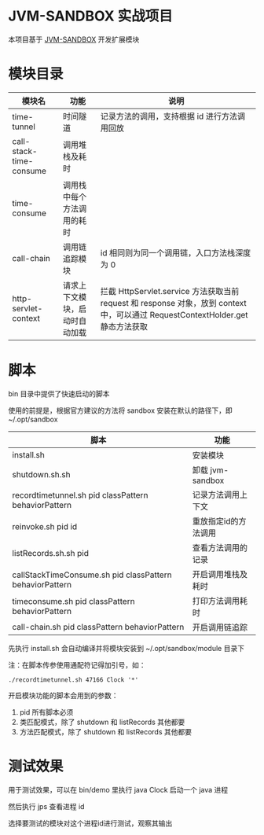 # JVM-SANDBOX 实战项目

本项目基于 [JVM-SANDBOX](https://github.com/alibaba/jvm-sandbox) 开发扩展模块

# 模块目录

|模块名|功能|说明|
|----|----|----|
|time-tunnel|时间隧道|记录方法的调用，支持根据 id 进行方法调用回放|
|call-stack-time-consume|调用堆栈及耗时|
|time-consume|调用栈中每个方法调用的耗时|
|call-chain|调用链追踪模块|id 相同则为同一个调用链，入口方法栈深度为 0|
|http-servlet-context|请求上下文模块，启动时自动加载|拦截 HttpServlet.service 方法获取当前 request 和 response 对象，放到 context 中，可以通过 RequestContextHolder.get 静态方法获取|

# 脚本

bin 目录中提供了快速启动的脚本

使用的前提是，根据官方建议的方法将 sandbox 安装在默认的路径下，即 ~/.opt/sandbox

|脚本|功能|
|----|----|
|install.sh|安装模块|
|shutdown.sh.sh|卸载 jvm-sandbox|
|recordtimetunnel.sh pid classPattern behaviorPattern|记录方法调用上下文|
|reinvoke.sh pid id|重放指定id的方法调用|
|listRecords.sh.sh pid|查看方法调用的记录|
|callStackTimeConsume.sh pid classPattern behaviorPattern|开启调用堆栈及耗时|
|timeconsume.sh pid classPattern behaviorPattern|打印方法调用耗时|
|call-chain.sh pid classPattern behaviorPattern|开启调用链追踪|
先执行 install.sh 会自动编译并将模块安装到 ~/.opt/sandbox/module 目录下

注：在脚本传参使用通配符记得加引号，如：

`./recordtimetunnel.sh 47166 Clock '*'`

开启模块功能的脚本会用到的参数：
 
1. pid 所有脚本必须
2. 类匹配模式，除了 shutdown 和 listRecords 其他都要
3. 方法匹配模式，除了 shutdown 和 listRecords 其他都要

# 测试效果

用于测试效果，可以在 bin/demo 里执行 java Clock 启动一个 java 进程

然后执行 jps 查看进程 id

选择要测试的模块对这个进程id进行测试，观察其输出